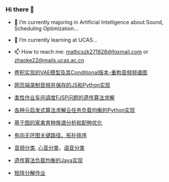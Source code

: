 ### Hi there 👋

<!--
**ZhaoKe1024/ZhaoKe1024** is a ✨ _special_ ✨ repository because its `README.md` (this file) appears on your GitHub profile.

Here are some ideas to get you started:


- 👯 I’m looking to collaborate on ...
- 🤔 I’m looking for help with ...
- 💬 Ask me about ...
- 📫 How to reach me: ...
- 😄 Pronouns: ...
- ⚡ Fun fact: ...
-->
- 🔭 I’m currently majoring in Artificial Intelligence about Sound, Scheduling Optimization...
- 🌱 I’m currently learning at UCAS...
- 📫 How to reach me: mathcszk271828@foxmail.com or zhaoke22@mails.ucas.ac.cn

- [卷积实现的VAE模型及其Conditional版本-重构音频频谱图](https://github.com/ZhaoKe1024/ConvolutionalVAE_withConditional)
- [网页端录制音频并保存的JS和Python实现](https://github.com/ZhaoKe1024/Audio-Record-WebPage)
- [柔性作业车间调度FJSP问题的遗传算法求解](https://github.com/ZhaoKe1024/IntelligentAlgorithmScheduler)
- [各种元启发式算法求解云任务负载均衡的Python实现](https://github.com/ZhaoKe1024/IntelligentAlgorithmScheduler)
- [基于图的家禽育种族谱分析和配种优化](https://github.com/ZhaoKe1024/SelectBreedingKits)
- [有向无环图关键路径、拓扑排序](https://github.com/ZhaoKe1024/AlgorithmsOnGraph)
- [音频分类](https://github.com/ZhaoKe1024/AudioClassification-Pytorch-KZhao), [心音分类](https://github.com/ZhaoKe1024/Heart-Sound-Diagnosis)，[语音分类](https://github.com/ZhaoKe1024/Voice-Sound-Diagnosis)
- [遗传算法负载均衡的Java实现](https://github.com/ZhaoKe1024/SSbyZKe)
- [矩阵分解作业](https://github.com/ZhaoKe1024/UCAS-Matrix_Analysis_and_Application-Python)
